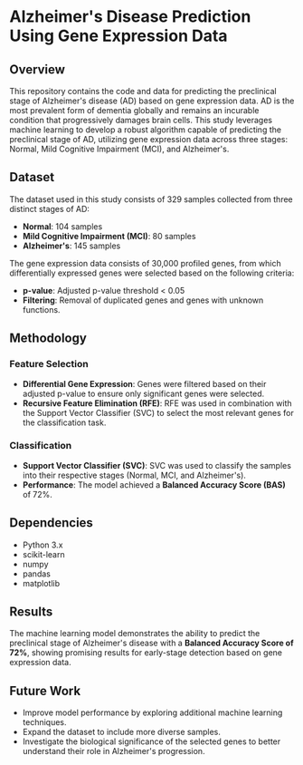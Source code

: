 # Alzheimer's Disease Prediction Using Gene Expression Data

## Overview

This repository contains the code and data for predicting the preclinical stage of Alzheimer's disease (AD) based on gene expression data. AD is the most prevalent form of dementia globally and remains an incurable condition that progressively damages brain cells. This study leverages machine learning to develop a robust algorithm capable of predicting the preclinical stage of AD, utilizing gene expression data across three stages: Normal, Mild Cognitive Impairment (MCI), and Alzheimer's.

## Dataset

The dataset used in this study consists of 329 samples collected from three distinct stages of AD:

- **Normal**: 104 samples
- **Mild Cognitive Impairment (MCI)**: 80 samples
- **Alzheimer's**: 145 samples

The gene expression data consists of 30,000 profiled genes, from which differentially expressed genes were selected based on the following criteria:

- **p-value**: Adjusted p-value threshold < 0.05
- **Filtering**: Removal of duplicated genes and genes with unknown functions.

## Methodology

### Feature Selection
- **Differential Gene Expression**: Genes were filtered based on their adjusted p-value to ensure only significant genes were selected.
- **Recursive Feature Elimination (RFE)**: RFE was used in combination with the Support Vector Classifier (SVC) to select the most relevant genes for the classification task.

### Classification
- **Support Vector Classifier (SVC)**: SVC was used to classify the samples into their respective stages (Normal, MCI, and Alzheimer's).
- **Performance**: The model achieved a **Balanced Accuracy Score (BAS)** of 72%.

## Dependencies

- Python 3.x
- scikit-learn
- numpy
- pandas
- matplotlib



## Results

The machine learning model demonstrates the ability to predict the preclinical stage of Alzheimer's disease with a **Balanced Accuracy Score of 72%**, showing promising results for early-stage detection based on gene expression data.

## Future Work

- Improve model performance by exploring additional machine learning techniques.
- Expand the dataset to include more diverse samples.
- Investigate the biological significance of the selected genes to better understand their role in Alzheimer's progression.



